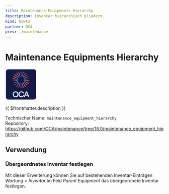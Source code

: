 ```yaml
---
title: Maintenance Equipments Hierarchy
description: Inventar hierarchisch gliedern.
kind: howto
partner: OCA
prev: ./maintenance
---
```

# Maintenance Equipments Hierarchy
![icon_oca_app](attachments/icon_oca_app.png)

{{ $frontmatter.description }}

Technischer Name: `maintenance_equipment_hierarchy`\
Repository: <https://github.com/OCA/maintenance/tree/18.0/maintenance_equipment_hierarchy>

## Verwendung

### Übergeordnetes Inventar festlegen

Mit dieser Erweiterung können Sie auf bestehenden Inventar-Einträgen *Wartung > Inventar* im Feld *Parent Equipment* das übergeordnete Inventar festlegen.
